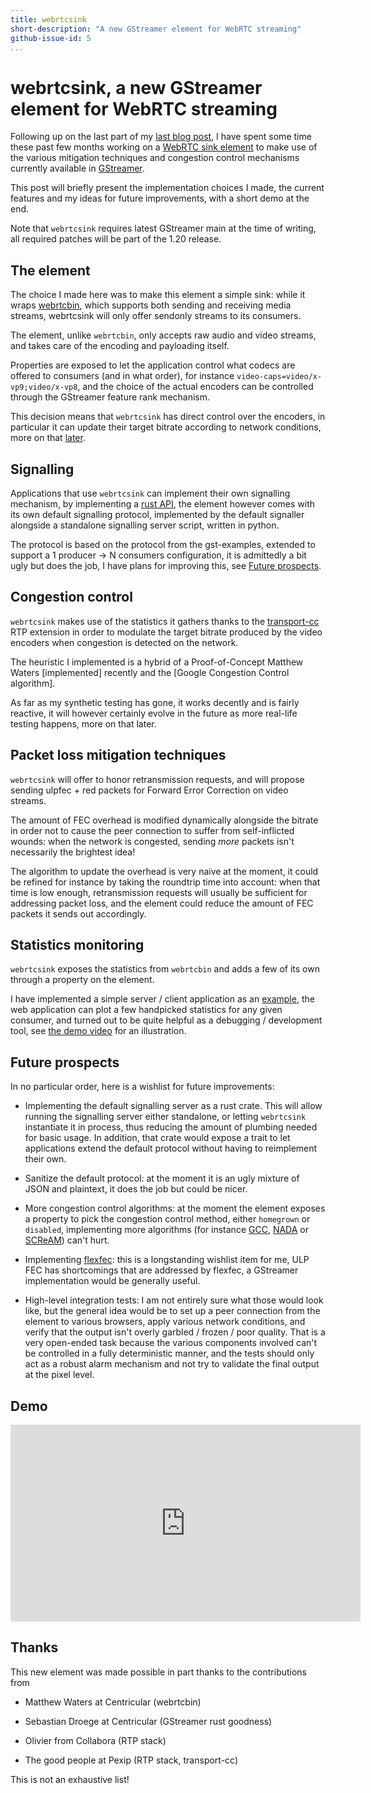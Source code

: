 ```yaml
---
title: webrtcsink
short-description: "A new GStreamer element for WebRTC streaming"
github-issue-id: 5
...
```


# webrtcsink, a new GStreamer element for WebRTC streaming

Following up on the last part of my [last blog post], I have spent some time
these past few months working on a [WebRTC sink element] to make use of the
various mitigation techniques and congestion control mechanisms currently
available in [GStreamer].

This post will briefly present the implementation choices I made, the current
features and my ideas for future improvements, with a short demo at the end.

Note that `webrtcsink` requires latest GStreamer main at the time of writing,
all required patches will be part of the 1.20 release.

[last blog post]: 2020-10-09-SMPTE-2022-1-2D-Forward-Error-Correction-in-GStreamer.markdown
[WebRTC sink element]: https://github.com/centricular/webrtcsink
[GStreamer]: https://gstreamer.freedesktop.org/

## The element

The choice I made here was to make this element a simple sink: while it wraps
[webrtcbin], which supports both sending and receiving media streams, webrtcsink
will only offer sendonly streams to its consumers.

The element, unlike `webrtcbin`, only accepts raw audio and video streams, and
takes care of the encoding and payloading itself.

Properties are exposed to let the application control what codecs are offered
to consumers (and in what order), for instance `video-caps=video/x-vp9;video/x-vp8`,
and the choice of the actual encoders can be controlled through the GStreamer
feature rank mechanism.

This decision means that `webrtcsink` has direct control over the encoders,
in particular it can update their target bitrate according to network conditions,
more on that [later].

[webrtcbin]: https://gstreamer.freedesktop.org/documentation/webrtc/index.html
[later]: 2021-12-14-webrtcsink.markdown#congestion-control

## Signalling

Applications that use `webrtcsink` can implement their own signalling mechanism,
by implementing a [rust API], the element however comes with its own default
signalling protocol, implemented by the default signaller alongside a standalone
signalling server script, written in python.

The protocol is based on the protocol from the gst-examples, extended to support
a 1 producer -> N consumers configuration, it is admittedly a bit ugly but does
the job, I have plans for improving this, see [Future prospects].

[rust API]: https://github.com/centricular/webrtcsink/blob/main/plugins/src/webrtcsink/mod.rs#L16
[Future prospects]: 2021-12-14-webrtcsink.markdown#future-prospects

## Congestion control

`webrtcsink` makes use of the statistics it gathers thanks to the [transport-cc]
RTP extension in order to modulate the target bitrate produced by the video encoders
when congestion is detected on the network.

The heuristic I implemented is a hybrid of a Proof-of-Concept Matthew Waters
[implemented] recently and the [Google Congestion Control algorithm].

As far as my synthetic testing has gone, it works decently and is fairly
reactive, it will however certainly evolve in the future as more real-life
testing happens, more on that later.

[transport-cc]: https://datatracker.ietf.org/doc/html/draft-holmer-rmcat-transport-wide-cc-extensions-01

## Packet loss mitigation techniques

`webrtcsink` will offer to honor retransmission requests, and will propose
sending ulpfec + red packets for Forward Error Correction on video streams.

The amount of FEC overhead is modified dynamically alongside the bitrate in
order not to cause the peer connection to suffer from self-inflicted wounds:
when the network is congested, sending *more* packets isn't necessarily the
brightest idea!

The algorithm to update the overhead is very naive at the moment, it could
be refined for instance by taking the roundtrip time into account: when that
time is low enough, retransmission requests will usually be sufficient for
addressing packet loss, and the element could reduce the amount of FEC packets
it sends out accordingly.

## Statistics monitoring

`webrtcsink` exposes the statistics from `webrtcbin` and adds a few of its
own through a property on the element.

I have implemented a simple server / client application as an [example],
the web application can plot a few handpicked statistics for any given
consumer, and turned out to be quite helpful as a debugging / development
tool, see [the demo video] for an illustration.

[example]: https://github.com/centricular/webrtcsink/tree/main/plugins/examples
[the demo video]: 2021-12-14-webrtcsink.markdown#demo

## Future prospects

In no particular order, here is a wishlist for future improvements:

* Implementing the default signalling server as a rust crate. This will allow
  running the signalling server either standalone, or letting `webrtcsink`
  instantiate it in process, thus reducing the amount of plumbing needed for
  basic usage. In addition, that crate would expose a trait to let applications
  extend the default protocol without having to reimplement their own.

* Sanitize the default protocol: at the moment it is an ugly mixture of JSON
  and plaintext, it does the job but could be nicer.

* More congestion control algorithms: at the moment the element exposes a property
  to pick the congestion control method, either `homegrown` or `disabled`,
  implementing more algorithms (for instance [GCC], [NADA] or [SCReAM]) can't hurt.

* Implementing [flexfec]: this is a longstanding wishlist item for me, ULP FEC
  has shortcomings that are addressed by flexfec, a GStreamer implementation would
  be generally useful.

* High-level integration tests: I am not entirely sure what those would look like,
  but the general idea would be to set up a peer connection from the element to
  various browsers, apply various network conditions, and verify that the output
  isn't overly garbled / frozen / poor quality. That is a very open-ended task
  because the various components involved can't be controlled in a fully
  deterministic manner, and the tests should only act as a robust alarm mechanism
  and not try to validate the final output at the pixel level.

[GCC]: https://datatracker.ietf.org/doc/html/draft-ietf-rmcat-gcc-02
[NADA]: https://datatracker.ietf.org/doc/html/draft-ietf-rmcat-nada
[SCReAM]: https://datatracker.ietf.org/doc/html/rfc8298
[flexfec]: https://datatracker.ietf.org/doc/html/draft-ietf-payload-flexible-fec-scheme

## Demo

<iframe width="560" height="315" src="https://www.youtube.com/embed/eJpxqVr_tzQ" title="YouTube video player" frameborder="0" allow="accelerometer; autoplay; clipboard-write; encrypted-media; gyroscope; picture-in-picture" allowfullscreen></iframe>

## Thanks

This new element was made possible in part thanks to the contributions from

* Matthew Waters at Centricular (webrtcbin)

* Sebastian Droege at Centricular (GStreamer rust goodness)

* Olivier from Collabora (RTP stack)

* The good people at Pexip (RTP stack, transport-cc)

This is not an exhaustive list!
